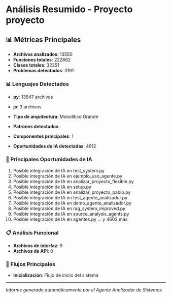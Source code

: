 # Análisis Resumido - Proyecto proyecto

## 📊 Métricas Principales

- **Archivos analizados**: 13550
- **Funciones totales**: 222862
- **Clases totales**: 32351
- **Problemas detectados**: 3191

### 📊 Lenguajes Detectados

- **py**: 13547 archivos
- **js**: 3 archivos

- **Tipo de arquitectura**: Monolítico Grande
- **Patrones detectados**: 
- **Componentes principales**: 1

- **Oportunidades de IA detectadas**: 4612

### 🤖 Principales Oportunidades de IA

1. Posible integración de IA en test_system.py
2. Posible integración de IA en ejemplo_uso_agente.py
3. Posible integración de IA en analizar_proyecto_flexible.py
4. Posible integración de IA en setup.py
5. Posible integración de IA en analizar_proyecto_pablo.py
6. Posible integración de IA en test_agente_analizador.py
7. Posible integración de IA en demo_agente_analizador.py
8. Posible integración de IA en rag_system_improved.py
9. Posible integración de IA en source_analysis_agents.py
10. Posible integración de IA en agentes.py
... y 4602 más

### 📋 Análisis Funcional

- **Archivos de interfaz**: 9
- **Archivos de API**: 0

### 🔄 Flujos Principales

- **Inicialización**: Flujo de inicio del sistema

---
*Informe generado automáticamente por el Agente Analizador de Sistemas*
